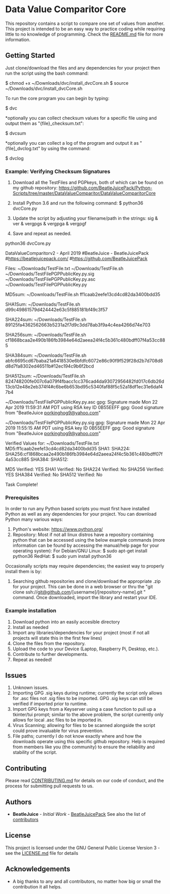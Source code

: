 # Data Value Comparitor Core

This repository contains a script to compare one set of values from another.  
This project is intended to be an easy way to practice coding while requiring little to no knowledge of programming.
Check the [README.md](README.md) file for more information.

## Getting Started

Just clone/download the files and any dependencies for your project then run the script using the bash command:

$ chmod +x ~/Downloads/dvc/install_dvcCore.sh
$ source ~/Downloads/dvc/install_dvcCore.sh

To run the core program you can begin by typing:

$ dvc

*optionally you can collect checksum values for a specific file using and output them as "{file}_checksum.txt":

$ dvcsum

*optionally you can collect a log of the program and output it as "{file]_dvclog.txt" by using the command:

$ dvclog

### Example: Verifying Checksum Signatures

 1. Download all the TestFiles and PGPkeys, both of which can be found on
 my github repository: 
 https://github.com/BeatleJuicePack/Python-Scripts/tree/master/DataValueComparitor/DataValueComparitorCore 
 
 2. Install Python 3.6 and run the following command:
 $ python36 dvcCore.py

 3. Update the script by adjusting your filename/path in the strings:
 sig & ver & vergpgs & vergpga & vergpgf
 
 4. Save and repeat as needed.

 python36 dvcCore.py

DataValueComparitorv2 - April 2019
#BeatleJuice - BeatleJuicePack
#https://beatlejuicepack.com/
#https://github.com/BeatleJuicePack

Files: 
~/Downloads/TestFile.txt
~/Downloads/TestFile.sh
~/Downloads/TestFilePGPPublicKey.py.sig
~/Downloads/TestFilePGPPublicKey.py.asc
~/Downloads/TestFilePGPPublicKey.py

MD5sum: ~/Downloads/TestFile.sh
ff1caab2eefe13cd4cd82da3400bdd35

SHA1Sum: ~/Downloads/TestFile.sh
d99c49861579d424442e63c5f885181bf49c3f57

SHA224sum: ~/Downloads/TestFile.sh
89125fa4362562663b5231a2f7d9c3dd78ab3f9a4c4ea4266d74e703

SHA256sum: ~/Downloads/TestFile.sh
cf1868bcaa2e490b186fb3984e64d2aeea24f4c5b361c480bdff07f4a53cc885

SHA384sum: ~/Downloads/TestFile.sh
abfc6695cd67baba21a6418530e6bfdfc6072e86c90f9f529f28d2b7d708d8d8d7fa8302ed46511b#12ec194c9b6f2bcd

SHA512sum: ~/Downloads/TestFile.sh
824748200fe007c6a079f4fbacc1cc376cad4da93072956482fd017c6db26d13cb12e48e2eb374f4#c6be6b653bd95c5340faf88f5c52a18df1ec31e6daf47b4

~/Downloads/TestFilePGPPublicKey.py.asc
gpg: Signature made Mon 22 Apr 2019 11:59:31 AM PDT using RSA key ID 0B55EEFF
gpg: Good signature from "BeatleJuice <porkinghog9@yahoo.com>"

~/Downloads/TestFilePGPPublicKey.py.sig
gpg: Signature made Mon 22 Apr 2019 11:55:15 AM PDT using RSA key ID 0B55EEFF
gpg: Good signature from "BeatleJuice <porkinghog9@yahoo.com>"

Verified Values for: ~/Downloads/TestFile.txt
MD5:ff1caab2eefe13cd4cd82da3400bdd35
SHA1:
SHA224:
SHA256:cf1868bcaa2e490b186fb3984e64d2aeea24f4c5b361c480bdff07f4a53cc885
SHA384:
SHA512:

MD5 Verified: YES
SHA1 Verified: No
SHA224 Verified: No
SHA256 Verified: YES
SHA384 Verified: No
SHA512 Verified: No

Task Complete!

### Prerequisites

In order to run any Python based scripts you must first have installed Python as well as any dependencies for your project.
You can download Python many various ways:
1. Python's website: https://www.python.org/
2. Repository: Most if not all linux distros have a repository containing python that can be accessed using the below
example commands (more information can be found by accessing the manual/help page for your operating system):
For Debian/GNU Linux: $ sudo apt-get install python36
RedHat: $ sudo yum install python36

Occasionally scripts may require dependencies; the easiest way to properly install them is by:
1. Searching github repositories and clone/download the appropriate .zip for your project.  This can be done in a web browser
or thru the "git clone ssh://git@github.com/[username]/[repository-name].git	" command.  Once downloaded, import the library
and restart your IDE.

### Example installation

1. Download python into an easily accesible directory
2. Install as needed
3. Import any libraries/dependencies for your project (most if not all projects will state this in the first few lines)
4. Clone the files from the repository.
5. Upload the code to your Device (Laptop, Raspberry Pi, Desktop, etc.).
6. Contribute to further developments.
7. Repeat as needed!

## Issues

1. Unknown issues.
2. Importing GPG .sig keys during runtime; currently the script only allows for .asc files not .sig files to be imported.  GPG .sig keys can still be verified if imported prior to runtime.
3. Import GPG keys from a Keyserver using a case function to pull up a tkinter/tui prompt; similar to the above problem, the script currently only allows for local .asc files to be imported in.
4. Virus Scanning; allowing for files to be scanned alongside the script could prove invaluable for virus prevention.
5. File paths; currently I do not know exactly where and how the downloads operate using this specific github repository. Help is required from members like you (the community) to ensure the reliability and stability of the script.

## Contributing

Please read [CONTRIBUTING.md](https://gist.github.com/BeatleJuicePack/47204bcc706e0e0c9e11d80e267f3d29) for details on our
code of conduct, and the process for submitting pull requests to us.

## Authors

* **BeatleJuice** - *Initial Work* - [BeatleJuicePack](https://github.com/BeatleJuicePack)
See also the list of [contributors](https://github.com/BeatleJuicePack/Arduino-Projects/contributors)

## License

This project is licensed under the GNU General Public License Version 3 - see the [LICENSE.md](LICENSE.md) file for details

## Acknowledgements

* A big thanks to any and all contributors, no matter how big or small the contribution it all helps.

